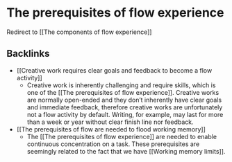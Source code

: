 # The prerequisites of flow experience
Redirect to [[The components of flow experience]]

## Backlinks
* [[Creative work requires clear goals and feedback to become a flow activity]]
	* Creative work is inherently challenging and require skills, which is one of the [[The prerequisites of flow experience]]. Creative works are normally open-ended and they don’t inherently have clear goals and immediate feedback, therefore creative works are unfortunately not a flow activity by default. Writing, for example, may last for more than a week or year without clear finish line nor feedback.
* [[The prerequisites of flow are needed to flood working memory]]
	* The [[The prerequisites of flow experience]] are needed to enable continuous concentration on a task. These prerequisites are seemingly related to the fact that we have [[Working memory limits]].

<!-- #evergreen #flow -->

<!-- {BearID:B12C9E3C-B491-49CE-A17A-281BFCC8B667-20237-0000441E3B5928EB} -->
